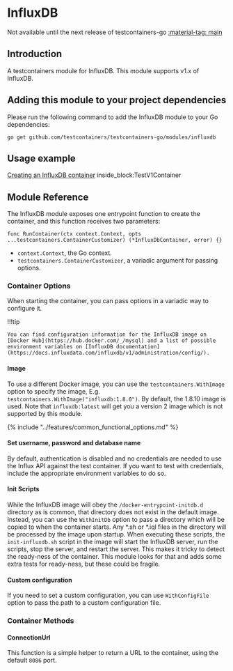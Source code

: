# InfluxDB

Not available until the next release of testcontainers-go <a href="https://github.com/testcontainers/testcontainers-go"><span class="tc-version">:material-tag: main</span></a>

## Introduction

A testcontainers module for InfluxDB.  This module supports v1.x of InfluxDB.   

## Adding this module to your project dependencies

Please run the following command to add the InfluxDB module to your Go dependencies:

```
go get github.com/testcontainers/testcontainers-go/modules/influxdb
```

## Usage example

<!--codeinclude--> 
[Creating an InfluxDB container](../../modules/influxdb/influxdb_test.go) inside_block:TestV1Container
<!--/codeinclude-->

## Module Reference

The InfluxDB module exposes one entrypoint function to create the container, and this function receives two parameters:

```golang
func RunContainer(ctx context.Context, opts ...testcontainers.ContainerCustomizer) (*InfluxDbContainer, error) {}
```

- `context.Context`, the Go context.
- `testcontainers.ContainerCustomizer`, a variadic argument for passing options.

### Container Options

When starting the container, you can pass options in a variadic way to configure it.

!!!tip

    You can find configuration information for the InfluxDB image on [Docker Hub](https://hub.docker.com/_/mysql) and a list of possible 
    environment variables on [InfluxDB documentation](https://docs.influxdata.com/influxdb/v1/administration/config/).

#### Image

To use a different Docker image, you can use the `testcontainers.WithImage` option to specify the 
image, E.g. `testcontainers.WithImage("influxdb:1.8.0")`.  By default, the 1.8.10 image is used.  Note that
`influxdb:latest` will get you a version 2 image which is not supported by this module.


{% include "../features/common_functional_options.md" %}

#### Set username, password and database name

By default, authentication is disabled and no credentials are needed to use the Influx API against the test container.
If you want to test with credentials, include the appropriate environment variables to do so.

#### Init Scripts

While the InfluxDB image will obey the `/docker-entrypoint-initdb.d` directory as is common, that directory does not
exist in the default image.  Instead, you can use the `WithInitDb` option to pass a directory which will be copied to
when the container starts.  Any *.sh or *.iql files in the directory will be processed by the image upon startup.
When executing these scripts, the `init-influxdb.sh` script in the image will start the InfluxDB server, run the
scripts, stop the server, and restart the server.  This makes it tricky to detect the ready-ness of the container.
This module looks for that and adds some extra tests for ready-ness, but these could be fragile.

#### Custom configuration

If you need to set a custom configuration, you can use `WithConfigFile` option to pass the path to a custom configuration file.

### Container Methods

#### ConnectionUrl

This function is a simple helper to return a URL to the container, using the default `8086` port.

